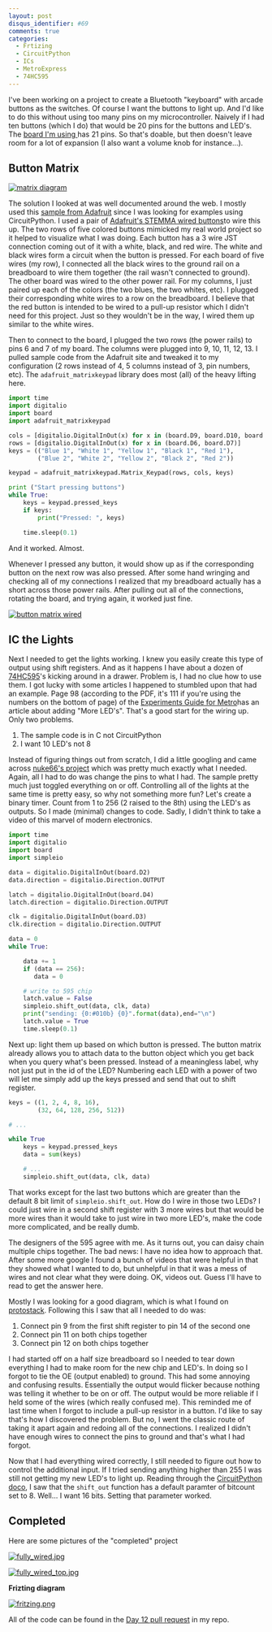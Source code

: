 ```yaml
---
layout: post
disqus_identifier: #69
comments: true
categories: 
  - Frtizing
  - CircuitPython
  - ICs
  - MetroExpress
  - 74HC595
---
```


I've been working on a project to create a Bluetooth "keyboard" with arcade
buttons as the switches. Of course I want the buttons to light up. And I'd like
to do this without using too many pins on my microcontroller. Naively if I had
ten buttons (which I do) that would be 20 pins for the buttons and LED's. The
[board I'm using ](https://www.adafruit.com/product/4062)has 21 pins. So that's
doable, but then doesn't leave room for a lot of expansion (I also want a
volume knob for instance...).

## Button Matrix
[![matrix diagram](/images/posts/2020/2020-07-05-Day-12---More-Buttons-and-Some-Bright-Lights/thumbnails/matrix_diagram.jpg)](/images/posts/2020/2020-07-05-Day-12---More-Buttons-and-Some-Bright-Lights/matrix_diagram.jpg)


The solution I looked at was well documented around the web. I mostly used this
[sample from
Adafruit](https://learn.adafruit.com/matrix-keypad/python-circuitpython) since
I was looking for examples using CircuitPython. I used a pair of [Adafruit's
STEMMA wired buttons](https://www.adafruit.com/product/4431 )to wire this up.
The two rows of five colored buttons mimicked my real world project so it
helped to visualize what I was doing. Each button has a 3 wire JST connection
coming out of it with a white, black, and red wire. The white and black wires
form a circuit when the button is pressed. For each board of five wires (my
row), I connected all the black wires to the ground rail on a breadboard to
wire them together (the rail wasn't connected to ground). The other board was
wired to the other power rail. For my columns, I just paired up each of the
colors (the two blues, the two whites, etc). I plugged their corresponding
white wires to a row on the breadboard. I believe that the red button is
intended to be wired to a pull-up resistor which I didn't need for this project.
Just so they wouldn't be in the way, I wired them up similar to the white
wires.

Then to connect to the board, I plugged the two rows (the power rails) to pins
6 and 7 of my board. The columns were plugged into 9, 10, 11, 12, 13. I
pulled sample code from the Adafruit site and tweaked it to my configuration (2
rows instead of 4, 5 columns instead of 3, pin numbers, etc). The
`adafruit_matrixkeypad` library does most (all) of the heavy lifting here.

```python
import time
import digitalio
import board
import adafruit_matrixkeypad

cols = [digitalio.DigitalInOut(x) for x in (board.D9, board.D10, board.D11, board.D12, board.D13)]
rows = [digitalio.DigitalInOut(x) for x in (board.D6, board.D7)]
keys = (("Blue 1", "White 1", "Yellow 1", "Black 1", "Red 1"),
        ("Blue 2", "White 2", "Yellow 2", "Black 2", "Red 2"))

keypad = adafruit_matrixkeypad.Matrix_Keypad(rows, cols, keys)

print ("Start pressing buttons")
while True:
    keys = keypad.pressed_keys
    if keys:
        print("Pressed: ", keys)

    time.sleep(0.1)
```

And it worked. Almost. 

Whenever I pressed any button, it would show up as if
the corresponding button on the next row was also pressed. After some hand
wringing and checking all of my connections I realized that my breadboard
actually has a short across those power rails. After pulling out all of the
connections, rotating the board, and trying again, it worked just fine.

[![button matrix wired](/images/posts/2020/2020-07-05-Day-12---More-Buttons-and-Some-Bright-Lights/thumbnails/button_matrix_wired.jpg)](/images/posts/2020/2020-07-05-Day-12---More-Buttons-and-Some-Bright-Lights/button_matrix_wired.jpg)

## IC the Lights

Next I needed to get the lights working. I knew you easily create
this type of output using shift registers. And as it happens I have
about a dozen of
[74HC595](https://www.ti.com/lit/ds/scls041i/scls041i.pdf?ts=1593970265498)'s
kicking around in a drawer. Problem is, I had no clue how to use
them. I got lucky with some articles I happened to stumbled upon
that had an example. Page 98 (according to the PDF, it's 111 if
you're using the numbers on the bottom of page) of the [Experiments
Guide for
Metro](https://cdn-learn.adafruit.com/downloads/pdf/experimenters-guide-for-metro.pdf
)has an article about adding "More LED's". That's a good start for
the wiring up. Only two problems.

1. The sample code is in C not CircuitPython
1. I want 10 LED's not 8

Instead of figuring things out from scratch, I did a little googling and came
across [nuke66's
project](https://github.com/nuke66/Circuitpython-cmos-595/blob/master/main.py)
which was pretty much exactly what I needed. Again, all I had to do was change
the pins to what I had. The sample pretty much just toggled everything on or
off. Controlling all of the lights at the same time is pretty easy, so why not
something more fun? Let's create a binary timer. Count from 1 to 256 (2 raised
to the 8th) using the LED's as outputs. So I made (minimal) changes to code.
Sadly, I didn't think to take a video of this marvel of modern electronics.

```python
import time
import digitalio
import board
import simpleio

data = digitalio.DigitalInOut(board.D2)
data.direction = digitalio.Direction.OUTPUT

latch = digitalio.DigitalInOut(board.D4)
latch.direction = digitalio.Direction.OUTPUT

clk = digitalio.DigitalInOut(board.D3)
clk.direction = digitalio.Direction.OUTPUT

data = 0
while True:

    data += 1
    if (data == 256):
       data = 0

    # write to 595 chip
    latch.value = False
    simpleio.shift_out(data, clk, data) 
    print("sending: {0:#010b} {0}".format(data),end="\n")
    latch.value = True
    time.sleep(0.1)
```

Next up: light them up based on which button is pressed. The button matrix already allows you to attach data to the button object which you get back when you query what's been pressed. Instead of a meaningless label, why not just put in the id of the LED? Numbering each LED with a power of two will let me simply add up the keys pressed and send that out to shift register. 

```python
keys = ((1, 2, 4, 8, 16),
        (32, 64, 128, 256, 512))

# ...

while True
    keys = keypad.pressed_keys
    data = sum(keys)

    # ...
    simpleio.shift_out(data, clk, data) 
```

That works except for the last two buttons which are greater than the default 8
bit limit of `simpleio.shift_out`. How do I wire in those two LEDs? I could
just wire in a second shift register with 3 more wires but that would be more
wires than it would take to just wire in two more LED's, make the code more
complicated, and be really dumb. 

The designers of the 595 agree with me. As it turns out, you can daisy chain
multiple chips together. The bad news: I have no idea how to approach that.
After some more google I found a bunch of videos that were helpful in that they
showed what I wanted to do, but unhelpful in that it was a mess of wires and
not clear what they were doing. OK, videos out. Guess I'll have to read to get
the answer here.

Mostly I was looking for a good diagram, which is what I found on
[protostack](https://protostack.com.au/2010/05/introduction-to-74hc595-shift-register-controlling-16-leds/).
Following this I saw that all I needed to do was: 

1. Connect pin 9 from the first shift register to pin 14 of the second one
1. Connect pin 11 on both chips together
1. Connect pin 12 on both chips together

I had started off on a half size breadboard so I needed to tear down everything
I had to make room for the new chip and LED's. In doing so I forgot to tie the
OE (output enabled) to ground. This had some annoying and confusing results.
Essentially the output would flicker because nothing was telling it whether to
be on or off. The output would be more reliable if I held some of the wires
(which really confused me). This reminded me of last time when I forgot to
include a pull-up resistor in a button. I'd like to say that's how I discovered
the problem. But no, I went the classic route of taking it apart again and
redoing all of the connections. I realized I didn't have enough wires to
connect the pins to ground and that's what I had forgot. 

Now that I had everything wired correctly, I still needed to figure out how to
control the additional input. If I tried sending anything higher than 255 I was
still not getting my new LED's to light up. Reading through the [CircuitPython
doco](https://circuitpython.readthedocs.io/projects/ggsimpleio/en/latest/api.html#simpleio.shift_out),
I saw that the `shift_out` function has a default paramter of bitcount set to
8.  Well... I want 16 bits. Setting that parameter worked. 

## Completed

Here are some pictures of the "completed" project

[![fully_wired.jpg](/images/posts/2020/2020-07-05-Day-12---More-Buttons-and-Some-Bright-Lights/thumbnails/fully_wired.jpg)](/images/posts/2020/2020-07-05-Day-12---More-Buttons-and-Some-Bright-Lights/fully_wired.jpg)

[![fully_wired_top.jpg](/images/posts/2020/2020-07-05-Day-12---More-Buttons-and-Some-Bright-Lights/thumbnails/fully_wired_top.jpg)](/images/posts/2020/2020-07-05-Day-12---More-Buttons-and-Some-Bright-Lights/fully_wired_top.jpg)

**Frizting diagram**

[![fritzing.png](/images/posts/2020/2020-07-05-Day-12---More-Buttons-and-Some-Bright-Lights/thumbnails/fritzing.png)](/images/posts/2020/2020-07-05-Day-12---More-Buttons-and-Some-Bright-Lights/fritzing.png)

All of the code can be found in the [Day 12 pull request](https://github.com/jquintus/PiProject/pull/18) in my repo.
